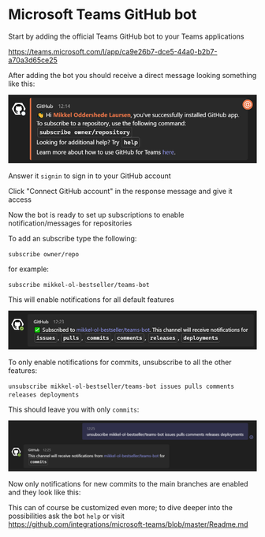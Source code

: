 # Microsoft Teams GitHub bot

Start by adding the official Teams GitHub bot to your Teams applications

https://teams.microsoft.com/l/app/ca9e26b7-dce5-44a0-b2b7-a70a3d65ce25

After adding the bot you should receive a direct message looking something like this:

![First direct message](img/first-dm.png)

Answer it `signin` to sign in to your GitHub account

Click "Connect GitHub account" in the response message and give it access

Now the bot is ready to set up subscriptions to enable notification/messages for repositories

To add an subscribe type the following:

`subscribe owner/repo`

for example:

`subscribe mikkel-ol-bestseller/teams-bot`

This will enable notifications for all default features

![Subscription](img/subscription.png)

To only enable notifications for commits, unsubscribe to all the other features:

`unsubscribe mikkel-ol-bestseller/teams-bot issues pulls comments releases deployments`

This should leave you with only `commits`:

![Unsubscribe](img/unsubscribe.png)

Now only notifications for new commits to the main branches are enabled and they look like this:

This can of course be customized even more; to dive deeper into the possibilities ask the bot `help` or visit https://github.com/integrations/microsoft-teams/blob/master/Readme.md
